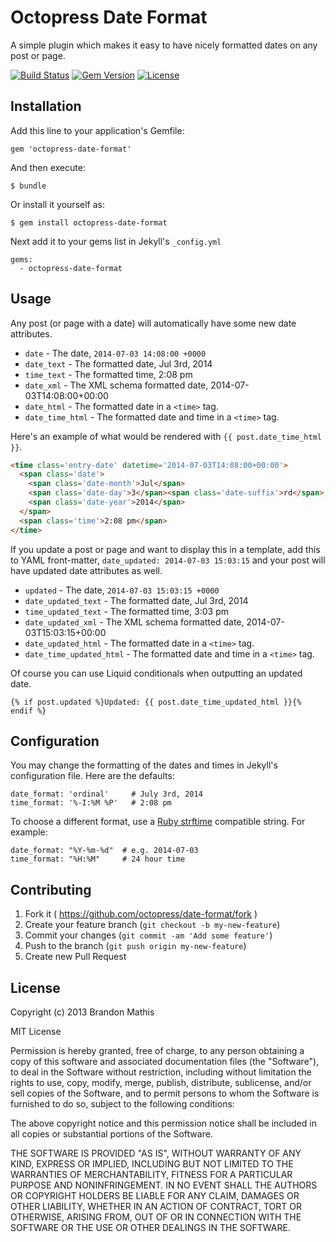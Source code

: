 # Octopress Date Format

A simple plugin which makes it easy to have nicely formatted dates on any post or page.

[![Build Status](https://travis-ci.org/octopress/date-format.svg)](https://travis-ci.org/octopress/date-format)
[![Gem Version](http://img.shields.io/gem/v/octopress-date-format.svg)](https://rubygems.org/gems/octopress-date-format)
[![License](http://img.shields.io/:license-mit-blue.svg)](http://octopress.mit-license.org)

## Installation

Add this line to your application's Gemfile:

    gem 'octopress-date-format'

And then execute:

    $ bundle

Or install it yourself as:

    $ gem install octopress-date-format

Next add it to your gems list in Jekyll's `_config.yml`

    gems:
      - octopress-date-format
    
## Usage

Any post (or page with a date) will automatically have some new date attributes. 

- `date` - The date, `2014-07-03 14:08:00 +0000`
- `date_text` - The formatted date, Jul 3rd, 2014
- `time_text` - The formatted time, 2:08 pm
- `date_xml` - The XML schema formatted date, 2014-07-03T14:08:00+00:00
- `date_html` - The formatted date in a `<time>` tag.
- `date_time_html` - The formatted date and time in a `<time>` tag.

Here's an example of what would be rendered with `{{ post.date_time_html }}`.

```html
<time class='entry-date' datetime='2014-07-03T14:08:00+00:00'>
  <span class='date'>
    <span class='date-month'>Jul</span>
    <span class='date-day'>3</span><span class='date-suffix'>rd</span>,
    <span class='date-year'>2014</span>
  </span>
  <span class='time'>2:08 pm</span>
</time>
```

If you update a post or page and want to display this in a template, add this to YAML
front-matter, `date_updated: 2014-07-03 15:03:15` and your post will have updated date
attributes as well.

- `updated` - The date, `2014-07-03 15:03:15 +0000`
- `date_updated_text` - The formatted date, Jul 3rd, 2014
- `time_updated_text` - The formatted time, 3:03 pm
- `date_updated_xml` - The XML schema formatted date, 2014-07-03T15:03:15+00:00
- `date_updated_html` - The formatted date in a `<time>` tag.
- `date_time_updated_html` - The formatted date and time in a `<time>` tag.

Of course you can use Liquid conditionals when outputting an updated date.

```
{% if post.updated %}Updated: {{ post.date_time_updated_html }}{% endif %}
```

## Configuration

You may change the formatting of the dates and times in
Jekyll's configuration file. Here are the defaults:

```
date_format: 'ordinal'     # July 3rd, 2014
time_format: '%-I:%M %P'   # 2:08 pm
```

To choose a different format, use a [Ruby strftime](http://apidock.com/ruby/DateTime/strftime)
compatible string. For example:

```
date_format: "%Y-%m-%d"  # e.g. 2014-07-03
time_format: "%H:%M"     # 24 hour time
```

## Contributing

1. Fork it ( https://github.com/octopress/date-format/fork )
2. Create your feature branch (`git checkout -b my-new-feature`)
3. Commit your changes (`git commit -am 'Add some feature'`)
4. Push to the branch (`git push origin my-new-feature`)
5. Create new Pull Request


## License

Copyright (c) 2013 Brandon Mathis

MIT License

Permission is hereby granted, free of charge, to any person obtaining
a copy of this software and associated documentation files (the
"Software"), to deal in the Software without restriction, including
without limitation the rights to use, copy, modify, merge, publish,
distribute, sublicense, and/or sell copies of the Software, and to
permit persons to whom the Software is furnished to do so, subject to
the following conditions:

The above copyright notice and this permission notice shall be
included in all copies or substantial portions of the Software.

THE SOFTWARE IS PROVIDED "AS IS", WITHOUT WARRANTY OF ANY KIND,
EXPRESS OR IMPLIED, INCLUDING BUT NOT LIMITED TO THE WARRANTIES OF
MERCHANTABILITY, FITNESS FOR A PARTICULAR PURPOSE AND
NONINFRINGEMENT. IN NO EVENT SHALL THE AUTHORS OR COPYRIGHT HOLDERS BE
LIABLE FOR ANY CLAIM, DAMAGES OR OTHER LIABILITY, WHETHER IN AN ACTION
OF CONTRACT, TORT OR OTHERWISE, ARISING FROM, OUT OF OR IN CONNECTION
WITH THE SOFTWARE OR THE USE OR OTHER DEALINGS IN THE SOFTWARE.
